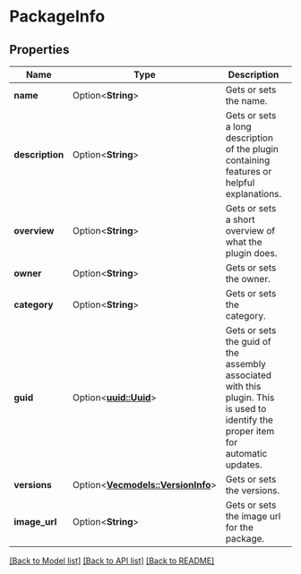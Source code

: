 # PackageInfo

## Properties

Name | Type | Description | Notes
------------ | ------------- | ------------- | -------------
**name** | Option<**String**> | Gets or sets the name. | [optional]
**description** | Option<**String**> | Gets or sets a long description of the plugin containing features or helpful explanations. | [optional]
**overview** | Option<**String**> | Gets or sets a short overview of what the plugin does. | [optional]
**owner** | Option<**String**> | Gets or sets the owner. | [optional]
**category** | Option<**String**> | Gets or sets the category. | [optional]
**guid** | Option<[**uuid::Uuid**](uuid::Uuid.md)> | Gets or sets the guid of the assembly associated with this plugin.  This is used to identify the proper item for automatic updates. | [optional]
**versions** | Option<[**Vec<models::VersionInfo>**](VersionInfo.md)> | Gets or sets the versions. | [optional]
**image_url** | Option<**String**> | Gets or sets the image url for the package. | [optional]

[[Back to Model list]](../README.md#documentation-for-models) [[Back to API list]](../README.md#documentation-for-api-endpoints) [[Back to README]](../README.md)


